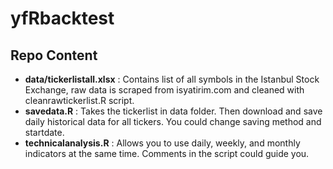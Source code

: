 # yfRbacktest

## Repo Content

- **data/tickerlistall.xlsx** : Contains list of all symbols in the Istanbul Stock Exchange, raw data is scraped from isyatirim.com and cleaned with cleanrawtickerlist.R script.
- **savedata.R** : Takes the tickerlist in data folder. Then download and save daily historical data for all tickers. You could change saving method and startdate.
- **technicalanalysis.R** : Allows you to use daily, weekly, and monthly indicators at the same time. Comments in the script could guide you. 
